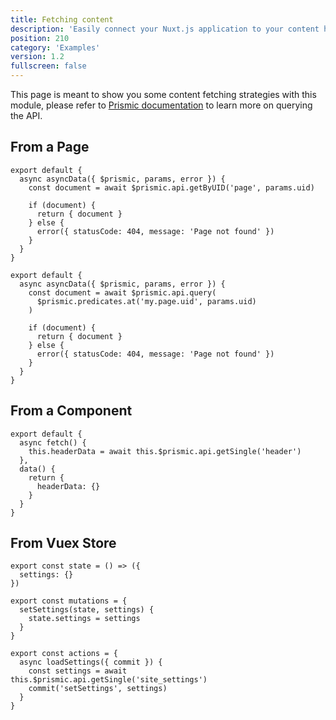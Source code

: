 ```yaml
---
title: Fetching content
description: 'Easily connect your Nuxt.js application to your content hosted on Prismic'
position: 210
category: 'Examples'
version: 1.2
fullscreen: false
---
```


This page is meant to show you some content fetching strategies with this module, please refer to [Prismic documentation](https://prismic.io/docs/vuejs/query-the-api/how-to-query-the-api) to learn more on querying the API.

## From a Page

<code-group>
  <code-block label="Quick Query Helper" active>

```javascript[pages/_uid.vue]
export default {
  async asyncData({ $prismic, params, error }) {
    const document = await $prismic.api.getByUID('page', params.uid)

    if (document) {
      return { document }
    } else {
      error({ statusCode: 404, message: 'Page not found' })
    }
  }
}
```

  </code-block>
  <code-block label="Predicates">

```javascript[pages/_uid.vue]
export default {
  async asyncData({ $prismic, params, error }) {
    const document = await $prismic.api.query(
      $prismic.predicates.at('my.page.uid', params.uid)
    )

    if (document) {
      return { document }
    } else {
      error({ statusCode: 404, message: 'Page not found' })
    }
  }
}
```

  </code-block>
</code-group>

## From a Component

```javascript[components/AppHeader.vue]
export default {
  async fetch() {
    this.headerData = await this.$prismic.api.getSingle('header')
  },
  data() {
    return {
      headerData: {}
    }
  }
}
```

## From Vuex Store

```javascript[store/index.js]
export const state = () => ({
  settings: {}
})

export const mutations = {
  setSettings(state, settings) {
    state.settings = settings
  }
}

export const actions = {
  async loadSettings({ commit }) {
    const settings = await this.$prismic.api.getSingle('site_settings')
    commit('setSettings', settings)
  }
}
```

